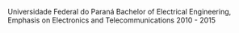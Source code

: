 Universidade Federal do Paraná 
Bachelor of Electrical Engineering, Emphasis on Electronics and Telecommunications
2010 - 2015

